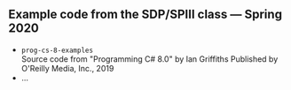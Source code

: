 ## Example code from the SDP/SPIII class — Spring 2020

+ `prog-cs-8-examples`  
Source code from "Programming C# 8.0" by Ian Griffiths
Published by O'Reilly Media, Inc., 2019
+ ...